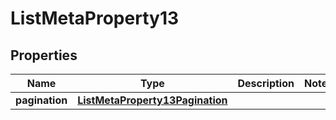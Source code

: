 

# ListMetaProperty13


## Properties

| Name | Type | Description | Notes |
|------------ | ------------- | ------------- | -------------|
|**pagination** | [**ListMetaProperty13Pagination**](ListMetaProperty13Pagination.md) |  |  |



